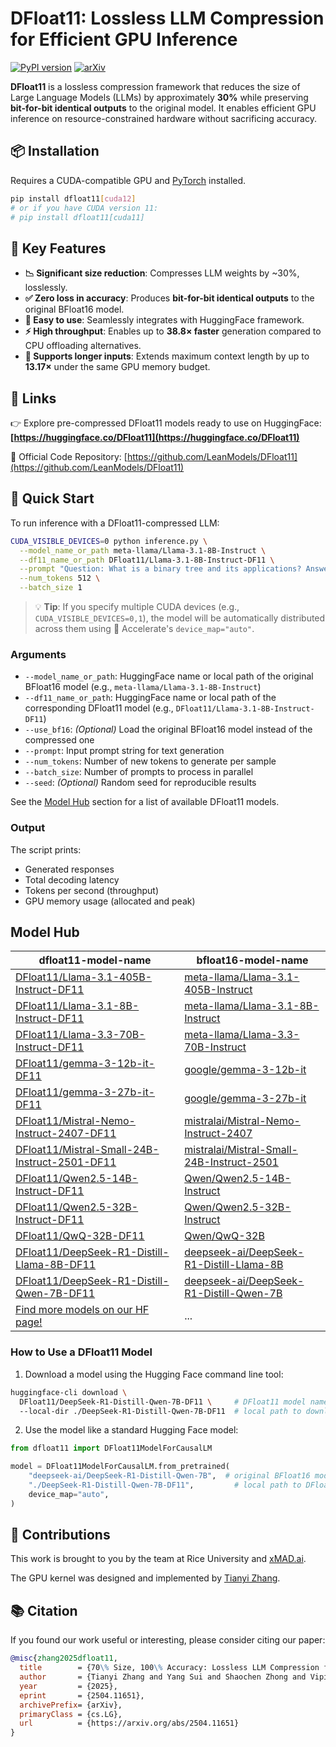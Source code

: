 # DFloat11: Lossless LLM Compression for Efficient GPU Inference

[![PyPI version](https://img.shields.io/pypi/v/dfloat11.svg?color=blue)](https://pypi.org/project/dfloat11/)
[![arXiv](https://img.shields.io/badge/arXiv-2504.11651-b31b1b.svg)](https://arxiv.org/abs/2504.11651)

**DFloat11** is a lossless compression framework that reduces the size of Large Language Models (LLMs) by approximately **30%** while preserving **bit-for-bit identical outputs** to the original model. It enables efficient GPU inference on resource-constrained hardware without sacrificing accuracy.

## 📦 Installation

Requires a CUDA-compatible GPU and [PyTorch](https://pytorch.org/get-started/locally/) installed.

```bash
pip install dfloat11[cuda12]
# or if you have CUDA version 11:
# pip install dfloat11[cuda11]
```

## 🔧 Key Features

- **📉 Significant size reduction**: Compresses LLM weights by ~30%, losslessly.
- **✅ Zero loss in accuracy**: Produces **bit-for-bit identical outputs** to the original BFloat16 model.
- **🧩 Easy to use**: Seamlessly integrates with HuggingFace framework.
- **⚡ High throughput**: Enables up to **38.8× faster** generation compared to CPU offloading alternatives.
- **🧠 Supports longer inputs**: Extends maximum context length by up to **13.17×** under the same GPU memory budget.

## 🔗 Links

👉 Explore pre-compressed DFloat11 models ready to use on HuggingFace: **[https://huggingface.co/DFloat11](https://huggingface.co/DFloat11)**

📂 Official Code Repository: [https://github.com/LeanModels/DFloat11](https://github.com/LeanModels/DFloat11)

## 🚀 Quick Start

To run inference with a DFloat11-compressed LLM:

```bash
CUDA_VISIBLE_DEVICES=0 python inference.py \
  --model_name_or_path meta-llama/Llama-3.1-8B-Instruct \
  --df11_name_or_path DFloat11/Llama-3.1-8B-Instruct-DF11 \
  --prompt "Question: What is a binary tree and its applications? Answer:" \
  --num_tokens 512 \
  --batch_size 1
```

> 💡 **Tip**: If you specify multiple CUDA devices (e.g., `CUDA_VISIBLE_DEVICES=0,1`), the model will be automatically distributed across them using 🤗 Accelerate's `device_map="auto"`.

### Arguments

- `--model_name_or_path`: HuggingFace name or local path of the original BFloat16 model (e.g., `meta-llama/Llama-3.1-8B-Instruct`)
- `--df11_name_or_path`: HuggingFace name or local path of the corresponding DFloat11 model (e.g., `DFloat11/Llama-3.1-8B-Instruct-DF11`)
- `--use_bf16`: *(Optional)* Load the original BFloat16 model instead of the compressed one
- `--prompt`: Input prompt string for text generation
- `--num_tokens`: Number of new tokens to generate per sample
- `--batch_size`: Number of prompts to process in parallel
- `--seed`: *(Optional)* Random seed for reproducible results

See the [Model Hub](#model-hub) section for a list of available DFloat11 models.

### Output

The script prints:
- Generated responses
- Total decoding latency
- Tokens per second (throughput)
- GPU memory usage (allocated and peak)

## Model Hub

| dfloat11-model-name | bfloat16-model-name |
|---------------------------|-----------------------------|
| [DFloat11/Llama-3.1-405B-Instruct-DF11](https://huggingface.co/DFloat11/Llama-3.1-405B-Instruct-DF11) | [meta-llama/Llama-3.1-405B-Instruct](https://huggingface.co/meta-llama/Llama-3.1-405B-Instruct) |
| [DFloat11/Llama-3.1-8B-Instruct-DF11](https://huggingface.co/DFloat11/Llama-3.1-8B-Instruct-DF11) | [meta-llama/Llama-3.1-8B-Instruct](https://huggingface.co/meta-llama/Llama-3.1-8B-Instruct) |
| [DFloat11/Llama-3.3-70B-Instruct-DF11](https://huggingface.co/DFloat11/Llama-3.3-70B-Instruct-DF11) | [meta-llama/Llama-3.3-70B-Instruct](https://huggingface.co/meta-llama/Llama-3.3-70B-Instruct) |
| [DFloat11/gemma-3-12b-it-DF11](https://huggingface.co/DFloat11/gemma-3-12b-it-DF11) | [google/gemma-3-12b-it](https://huggingface.co/google/gemma-3-12b-it) |
| [DFloat11/gemma-3-27b-it-DF11](https://huggingface.co/DFloat11/gemma-3-27b-it-DF11) | [google/gemma-3-27b-it](https://huggingface.co/google/gemma-3-27b-it) |
| [DFloat11/Mistral-Nemo-Instruct-2407-DF11](https://huggingface.co/DFloat11/Mistral-Nemo-Instruct-2407-DF11) | [mistralai/Mistral-Nemo-Instruct-2407](https://huggingface.co/mistralai/Mistral-Nemo-Instruct-2407) |
| [DFloat11/Mistral-Small-24B-Instruct-2501-DF11](https://huggingface.co/DFloat11/Mistral-Small-24B-Instruct-2501-DF11) | [mistralai/Mistral-Small-24B-Instruct-2501](https://huggingface.co/mistralai/Mistral-Small-24B-Instruct-2501) |
| [DFloat11/Qwen2.5-14B-Instruct-DF11](https://huggingface.co/DFloat11/Qwen2.5-14B-Instruct-DF11) | [Qwen/Qwen2.5-14B-Instruct](https://huggingface.co/Qwen/Qwen2.5-14B-Instruct) |
| [DFloat11/Qwen2.5-32B-Instruct-DF11](https://huggingface.co/DFloat11/Qwen2.5-32B-Instruct-DF11) | [Qwen/Qwen2.5-32B-Instruct](https://huggingface.co/Qwen/Qwen2.5-32B-Instruct) |
| [DFloat11/QwQ-32B-DF11](https://huggingface.co/DFloat11/QwQ-32B-DF11) | [Qwen/QwQ-32B](https://huggingface.co/Qwen/QwQ-32B) |
| [DFloat11/DeepSeek-R1-Distill-Llama-8B-DF11](https://huggingface.co/DFloat11/DeepSeek-R1-Distill-Llama-8B-DF11) | [deepseek-ai/DeepSeek-R1-Distill-Llama-8B](https://huggingface.co/deepseek-ai/DeepSeek-R1-Distill-Llama-8B) |
| [DFloat11/DeepSeek-R1-Distill-Qwen-7B-DF11](https://huggingface.co/DFloat11/DeepSeek-R1-Distill-Qwen-7B-DF11) | [deepseek-ai/DeepSeek-R1-Distill-Qwen-7B](https://huggingface.co/deepseek-ai/DeepSeek-R1-Distill-Qwen-7B) |
| [Find more models on our HF page!](https://huggingface.co/DFloat11) | ... |

### How to Use a DFloat11 Model

1. Download a model using the Hugging Face command line tool:
```bash
huggingface-cli download \
  DFloat11/DeepSeek-R1-Distill-Qwen-7B-DF11 \     # DFloat11 model name
  --local-dir ./DeepSeek-R1-Distill-Qwen-7B-DF11  # local path to download the DFloat11 model
```
2. Use the model like a standard Hugging Face model:
```python
from dfloat11 import DFloat11ModelForCausalLM

model = DFloat11ModelForCausalLM.from_pretrained(
    "deepseek-ai/DeepSeek-R1-Distill-Qwen-7B",  # original BFloat16 model name
    "./DeepSeek-R1-Distill-Qwen-7B-DF11",         # local path to DFloat11 model
    device_map="auto",
)
```

## 🧠 Contributions

This work is brought to you by the team at Rice University and [xMAD.ai](https://xmad.ai/).

The GPU kernel was designed and implemented by [Tianyi Zhang](https://github.com/tonyzhang617).

## 📚 Citation

If you found our work useful or interesting, please consider citing our paper:

```bibtex
@misc{zhang2025dfloat11,
  title        = {70\% Size, 100\% Accuracy: Lossless LLM Compression for Efficient GPU Inference via Dynamic-Length Float},
  author       = {Tianyi Zhang and Yang Sui and Shaochen Zhong and Vipin Chaudhary and Xia Hu and Anshumali Shrivastava},
  year         = {2025},
  eprint       = {2504.11651},
  archivePrefix= {arXiv},
  primaryClass = {cs.LG},
  url          = {https://arxiv.org/abs/2504.11651}
}
```
